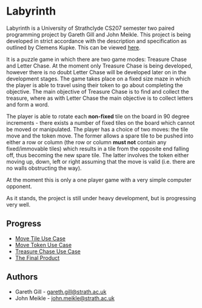Labyrinth
=========

Labyrinth is a University of Strathclyde CS207 semester two paired programming project by Gareth Gill and John Meikle. This project is being developed in strict accordance with the description and specification as outlined by Clemens Kupke. This can be viewed [here](http://classes.myplace.strath.ac.uk/mod/resource/view.php?id=508775).

It is a puzzle game in which there are two game modes: Treasure Chase and Letter Chase. At the moment only Treasure Chase is being developed, however there is no doubt Letter Chase will be developed later on in the development stages. The game takes place on a fixed size maze in which the player is able to travel using their token to go about completing the objective. The main objective of Treasure Chase is to find and collect the treasure, where as with Letter Chase the main objective is to collect letters and form a word. 

The player is able to rotate each **non-fixed** tile on the board in 90 degree increments - there exists a number of fixed tiles on the board which cannot be moved or manipulated. The player has a choice of two moves: the tile move and the token move. The former allows a spare tile to be pushed into either a row or column (the row or column **must not** contain any fixed/immovable tiles) which results in a tile from the opposite end falling off, thus becoming the new spare tile. The latter involves the token either moving up, down, left or right assuming that the move is valid (i.e. there are no walls obstructing the way). 

At the moment this is only a one player game with a very simple computer opponent.

As it stands, the project is still under heavy development, but is progressing very well.

## Progress
* [Move Tile Use Case](https://github.com/meikj/Labyrinth/wiki/Move-Tile-Use-Case)
* [Move Token Use Case](https://github.com/meikj/Labyrinth/wiki/Move-Token-Use-Case)
* [Treasure Chase Use Case](https://github.com/meikj/Labyrinth/wiki/Treasure-Chase-Use-Case)
* [The Final Product](https://github.com/meikj/Labyrinth/wiki/The-Final-Product)

## Authors
* Gareth Gill - <gareth.gill@strath.ac.uk>
* John Meikle - <john.meikle@strath.ac.uk>
